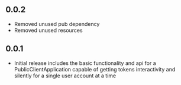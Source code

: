 ## 0.0.2

* Removed unused pub dependency
* Removed unused resources

## 0.0.1

* Initial release includes the basic functionality and api for a PublicClientApplication capable of getting tokens interactivity and silently for a single user account at a time
